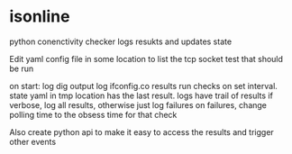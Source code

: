 # isonline
python conenctivity checker logs resukts and updates state


Edit yaml config file in some location to list the tcp socket test that should be run

on start:
log dig output
log ifconfig.co  results
run checks on set interval. state  yaml in tmp location has the last result.  logs  have trail of results
if verbose, log all results, otherwise just log failures
on failures, change polling time to the obsess time for that check

Also create python  api to make it easy to access the results and trigger other events
